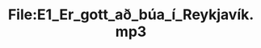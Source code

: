 ---
title: File:E1_Er_gott_að_búa_í_Reykjavík.mp3
recording of: Er gott að búa í Reykjavík?
reading speed: slow
speaker: E
license: CC0
---